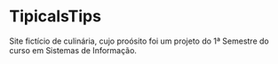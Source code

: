 # TipicalsTips
Site fictício de culinária, cujo proósito foi um projeto do 1ª Semestre do curso em Sistemas de Informação.

